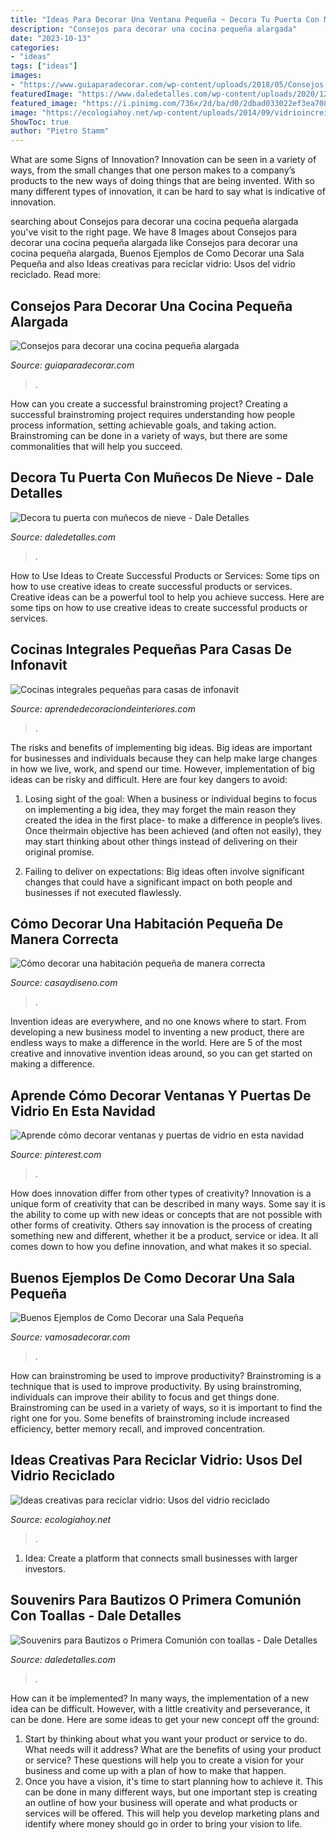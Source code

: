 ```yaml
---
title: "Ideas Para Decorar Una Ventana Pequeña ~ Decora Tu Puerta Con Muñecos De Nieve"
description: "Consejos para decorar una cocina pequeña alargada"
date: "2023-10-13"
categories:
- "ideas"
tags: ["ideas"]
images:
- "https://www.guiaparadecorar.com/wp-content/uploads/2018/05/Consejos-para-decorar-una-cocina-pequeña-alargada2.jpg"
featuredImage: "https://www.daledetalles.com/wp-content/uploads/2020/12/decora-tu-puerta-con-munecos-de-nieve9.jpg"
featured_image: "https://i.pinimg.com/736x/2d/ba/d0/2dbad033022ef3ea7081ee86cd042127.jpg"
image: "https://ecologiahoy.net/wp-content/uploads/2014/09/vidrioincreibles-ideas-creativas-para-reciclar-botellas-de-vidrio-17.jpg"
ShowToc: true
author: "Pietro Stamm"
---
```



What are some Signs of Innovation?
Innovation can be seen in a variety of ways, from the small changes that one person makes to a company’s products to the new ways of doing things that are being invented. With so many different types of innovation, it can be hard to say what is indicative of innovation.

	

		
searching about Consejos para decorar una cocina pequeña alargada you've visit to the right page. We have 8 Images about Consejos para decorar una cocina pequeña alargada like Consejos para decorar una cocina pequeña alargada, Buenos Ejemplos de Como Decorar una Sala Pequeña and also Ideas creativas para reciclar vidrio: Usos del vidrio reciclado. Read more:
		
    
## Consejos Para Decorar Una Cocina Pequeña Alargada

<img loading=lazy src="https://www.guiaparadecorar.com/wp-content/uploads/2018/05/Consejos-para-decorar-una-cocina-pequeña-alargada2.jpg" onerror="this.onerror=null;this.src='https://tse4.mm.bing.net/th?id=OIP.FZ4nZNlzJaXKkEUNwTyVAwHaJ4&amp;pid=15.1';" alt="Consejos para decorar una cocina pequeña alargada">

_Source: guiaparadecorar.com_

>. 

	

How can you create a successful brainstroming project?
Creating a successful brainstroming project requires understanding how people process information, setting achievable goals, and taking action. Brainstroming can be done in a variety of ways, but there are some commonalities that will help you succeed.

    
## Decora Tu Puerta Con Muñecos De Nieve - Dale Detalles

<img loading=lazy src="https://www.daledetalles.com/wp-content/uploads/2020/12/decora-tu-puerta-con-munecos-de-nieve9.jpg" onerror="this.onerror=null;this.src='https://tse2.mm.bing.net/th?id=OIP.5Cidkucb4Z4tBWdILqIhKwHaJ9&amp;pid=15.1';" alt="Decora tu puerta con muñecos de nieve - Dale Detalles">

_Source: daledetalles.com_

>. 

	

How to Use Ideas to Create Successful Products or Services: Some tips on how to use creative ideas to create successful products or services.
Creative ideas can be a powerful tool to help you achieve success. Here are some tips on how to use creative ideas to create successful products or services.

    
## Cocinas Integrales Pequeñas Para Casas De Infonavit

<img loading=lazy src="https://aprendedecoraciondeinteriores.com/wp-content/uploads/2019/06/Cocinas-integrales-pequenas-para-casas-de-infonavit-en-forma-de-L.jpg" onerror="this.onerror=null;this.src='https://tse1.mm.bing.net/th?id=OIP.c7doQ0q4lIu9UHtRDw_gNgHaJ4&amp;pid=15.1';" alt="Cocinas integrales pequeñas para casas de infonavit">

_Source: aprendedecoraciondeinteriores.com_

>. 

	

The risks and benefits of implementing big ideas.
Big ideas are important for businesses and individuals because they can help make large changes in how we live, work, and spend our time. However, implementation of big ideas can be risky and difficult. Here are four key dangers to avoid:
1. Losing sight of the goal: When a business or individual begins to focus on implementing a big idea, they may forget the main reason they created the idea in the first place- to make a difference in people’s lives. Once theirmain objective has been achieved (and often not easily), they may start thinking about other things instead of delivering on their original promise.

2. Failing to deliver on expectations: Big ideas often involve significant changes that could have a significant impact on both people and businesses if not executed flawlessly.

    
## Cómo Decorar Una Habitación Pequeña De Manera Correcta

<img loading=lazy src="https://casaydiseno.com/wp-content/uploads/2018/01/decorar-habitacion.jpg" onerror="this.onerror=null;this.src='https://tse2.mm.bing.net/th?id=OIP.-XYPV3EJ8dKDPDsYKn1GGQHaLH&amp;pid=15.1';" alt="Cómo decorar una habitación pequeña de manera correcta">

_Source: casaydiseno.com_

>. 

	

Invention ideas are everywhere, and no one knows where to start. From developing a new business model to inventing a new product, there are endless ways to make a difference in the world. Here are 5 of the most creative and innovative invention ideas around, so you can get started on making a difference.

    
## Aprende Cómo Decorar Ventanas Y Puertas De Vidrio En Esta Navidad

<img loading=lazy src="https://i.pinimg.com/736x/2d/ba/d0/2dbad033022ef3ea7081ee86cd042127.jpg" onerror="this.onerror=null;this.src='https://tse4.mm.bing.net/th?id=OIP.WXtlLJKjQnZxVV4jdH0O8wAAAA&amp;pid=15.1';" alt="Aprende cómo decorar ventanas y puertas de vidrio en esta navidad">

_Source: pinterest.com_

>. 

	

How does innovation differ from other types of creativity?
Innovation is a unique form of creativity that can be described in many ways. Some say it is the ability to come up with new ideas or concepts that are not possible with other forms of creativity. Others say innovation is the process of creating something new and different, whether it be a product, service or idea. It all comes down to how you define innovation, and what makes it so special.

    
## Buenos Ejemplos De Como Decorar Una Sala Pequeña

<img loading=lazy src="http://vamosadecorar.com/wp-content/uploads/2017/07/decorar-salas-chicas-7.jpg" onerror="this.onerror=null;this.src='https://tse1.mm.bing.net/th?id=OIP.eb8PDXRp_EGHNNQNTPTvhAHaFr&amp;pid=15.1';" alt="Buenos Ejemplos de Como Decorar una Sala Pequeña">

_Source: vamosadecorar.com_

>. 

	

How can brainstroming be used to improve productivity?
Brainstroming is a technique that is used to improve productivity. By using brainstroming, individuals can improve their ability to focus and get things done. Brainstroming can be used in a variety of ways, so it is important to find the right one for you. Some benefits of brainstroming include increased efficiency, better memory recall, and improved concentration.

    
## Ideas Creativas Para Reciclar Vidrio: Usos Del Vidrio Reciclado

<img loading=lazy src="https://ecologiahoy.net/wp-content/uploads/2014/09/vidrioincreibles-ideas-creativas-para-reciclar-botellas-de-vidrio-17.jpg" onerror="this.onerror=null;this.src='https://tse2.mm.bing.net/th?id=OIP.xhefbkt9Ow-h6ga068HWqwHaLI&amp;pid=15.1';" alt="Ideas creativas para reciclar vidrio: Usos del vidrio reciclado">

_Source: ecologiahoy.net_

>. 

	

1. Idea: Create a platform that connects small businesses with larger investors.

    
## Souvenirs Para Bautizos O Primera Comunión Con Toallas - Dale Detalles

<img loading=lazy src="https://i1.wp.com/www.daledetalles.com/wp-content/uploads/2017/07/recuerdos-con-toallas2.jpg?resize=500%2C667" onerror="this.onerror=null;this.src='https://tse1.mm.bing.net/th?id=OIP.bBEZBPLtuHJg0b0_XYytYgHaJ4&amp;pid=15.1';" alt="Souvenirs para Bautizos o Primera Comunión con toallas - Dale Detalles">

_Source: daledetalles.com_

>. 

	

How can it be implemented?
In many ways, the implementation of a new idea can be difficult. However, with a little creativity and perseverance, it can be done. Here are some ideas to get your new concept off the ground: 
1. Start by thinking about what you want your product or service to do. What needs will it address? What are the benefits of using your product or service? These questions will help you to create a vision for your business and come up with a plan of how to make that happen. 
2. Once you have a vision, it's time to start planning how to achieve it. This can be done in many different ways, but one important step is creating an outline of how your business will operate and what products or services will be offered. This will help you develop marketing plans and identify where money should go in order to bring your vision to life.

